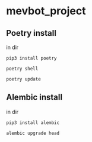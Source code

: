 # mevbot_project


## Poetry install

in dir
```shell
pip3 install poetry
```
```shell
poetry shell
```
```shell
poetry update
```

## Alembic install

in dir
```shell
pip3 install alembic
```
```shell
alembic upgrade head
```


